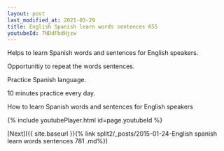 ```yaml
---
layout: post
last_modified_at: 2021-03-29
title: English Spanish learn words sentences 655 
youtubeId: 7NDdFbdHjzw
---
```

 
 
Helps to learn Spanish words and sentences for English speakers.

Opportunitiy to repeat the words sentences. 

Practice Spanish language. 
 
10 minutes practice every day. 
 
How to learn Spanish words and sentences for English speakers 
 
{% include youtubePlayer.html id=page.youtubeId %}
 
 
[Next]({{ site.baseurl }}{% link  split2/_posts/2015-01-24-English spanish learn words sentences 781 .md%})
 
